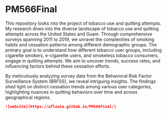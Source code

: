 # PM566Final

This repository looks into the project of tobacco use and quitting attempts. My research dives into the diverse landscape of tobacco use and quitting attempts across the United States and Guam. Through comprehensive surveys spanning 2011 to 2019, we unravel the complexities of smoking habits and cessation patterns among different demographic groups. The primary goal is to understand how different tobacco user groups, including cigarette smokers, e-cigarette users, and smokeless tobacco consumers, engage in quitting attempts. We aim to uncover trends, success rates, and influencing factors behind these cessation efforts.

By meticulously analyzing survey data from the Behavioral Risk Factor Surveillance System (BRFSS), we reveal intriguing insights. The findings shed light on distinct cessation trends among various user categories, highlighting nuances in quitting behaviors over time and across geographical regions.

```md
![website](https://aflouie.github.io/PM566Final/)
```
